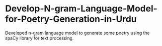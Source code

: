 # Develop-N-gram-Language-Model-for-Poetry-Generation-in-Urdu
Developed n-gram language model to generate some poetry using the spaCy library for text processing.
